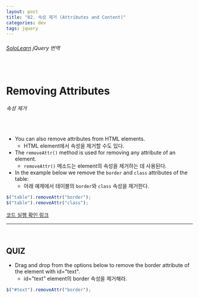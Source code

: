 ```yaml
---
layout: post
title: "02. 속성 제거 (Attributes and Content)"
categories: dev
tags: jquery
---
```


###### [SoloLearn](https://www.sololearn.com) jQuery 번역

<br>

# Removing Attributes

###### 속성 제거

<br>

- You can also remove attributes from HTML elements.
  - HTML element에서 속성을 제거할 수도 있다.
- The `removeAttr()` method is used for removing any attribute of an element.
  - `removeAttr()` 메소드는 element의 속성을 제거하는 데 사용된다.
- In the example below we remove the `border` and `class` attributes of the table:
  - 아래 예제에서 테이블의 `border`와 `class` 속성을 제거한다.

```js
$("table").removeAttr("border");
$("table").removeAttr("class");
```

[코드 실행 확인 링크](https://code.sololearn.com/1111/#js)

------

<br>

## QUIZ

- Drag and drop from the options below to remove the border attribute of the element with id="text".
  - id="text" element의 border 속성을 제거해라.

```js
$("#text").removeAttr("border");
```

<br>